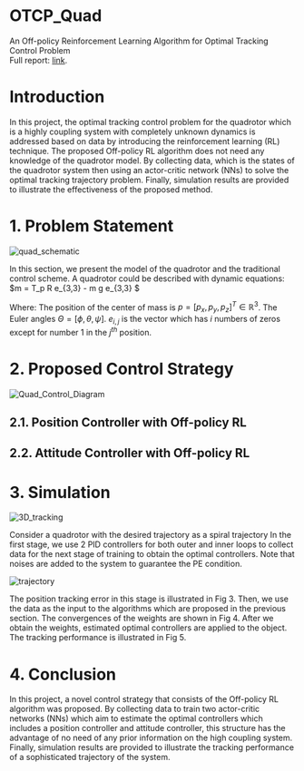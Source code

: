 # OTCP_Quad
An Off-policy Reinforcement Learning Algorithm for Optimal Tracking Control Problem       
Full report: [link](https://drive.google.com/drive/folders/1LOUQExAoRkOGeKZ26fC8hELxbSGDK5ZK).
# Introduction
In this project, the optimal tracking control problem for the quadrotor which is a highly coupling system with completely unknown dynamics is addressed based on data by introducing the
reinforcement learning (RL) technique. The proposed Off-policy RL algorithm does not need any
knowledge of the quadrotor model. By collecting data, which is the states of the quadrotor system then
using an actor-critic network (NNs) to solve the optimal tracking trajectory problem. Finally,
simulation results are provided to illustrate the effectiveness of the proposed method.

# 1. Problem Statement
![quad_schematic](https://github.com/duongdinhph/OTCP_Quad/assets/56771011/9de3f13d-e145-4d17-8df4-7d9a2c6e777b)

In this section, we present the model of the quadrotor and the traditional control scheme. A quadrotor could be described with dynamic equations: $m = T_p R e_{3,3} - m g e_{3,3} $

Where: 
The position of the center of mass is $p = [p_x,p_y,p_z]^T \in \mathbb{R}^3$. The Euler angles $\Theta = [\phi, \theta, \psi]$. $e_{i,j}$ is the vector which has $i$ numbers of zeros except for number 1 in the $j^{th}$ position.

# 2. Proposed Control Strategy
![Quad_Control_Diagram](https://github.com/duongdinhph/OTCP_Quad/assets/56771011/306f37f3-1ca5-46a6-9e22-f797f3e7797e)
  ## 2.1. Position Controller with Off-policy RL
  
  ## 2.2. Attitude Controller with Off-policy RL
  
# 3. Simulation
![3D_tracking](https://github.com/duongdinhph/OTCP_Quad/assets/56771011/af2a8f56-eb79-42a8-b9a3-ebe06947d5d0)

Consider a quadrotor with the desired trajectory as a spiral trajectory
In the first stage, we use 2 PID controllers for both outer and inner loops to collect data for the next
stage of training to obtain the optimal controllers. Note that noises are added to the system to guarantee
the PE condition.

![trajectory](https://github.com/duongdinhph/OTCP_Quad/assets/56771011/f897a547-6174-4f9d-89cb-ae739c857a10)

The position tracking error in this stage is illustrated in Fig 3.
Then, we use the data as the input to the algorithms which are proposed in the previous section. The
convergences of the weights are shown in Fig 4.
After we obtain the weights, estimated optimal controllers are applied to the object. The tracking
performance is illustrated in Fig 5.
# 4. Conclusion
In this project, a novel control strategy that consists of the Off-policy RL algorithm was proposed. By
collecting data to train two actor-critic networks (NNs) which aim to estimate the optimal controllers
which includes a position controller and attitude controller, this structure has the advantage of no need
of any prior information on the high coupling system. Finally, simulation results are provided to
illustrate the tracking performance of a sophisticated trajectory of the system.


